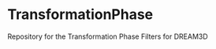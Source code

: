 TransformationPhase
===================

Repository for the Transformation Phase Filters for DREAM3D
